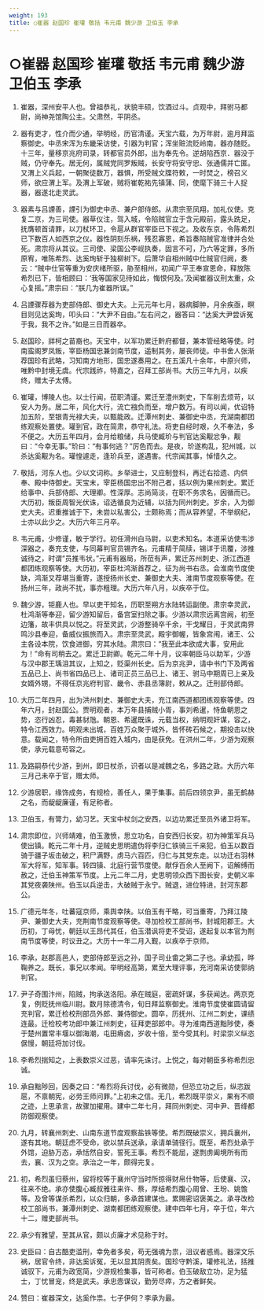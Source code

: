 ```yaml
---
weight: 193
title: ○崔器 赵国珍 崔瓘 敬括 韦元甫 魏少游 卫伯玉 李承
---
```


# ○崔器 赵国珍 崔瓘 敬括 韦元甫 魏少游 卫伯玉 李承

1. <span id="○崔器_赵国珍_崔瓘_敬括_韦元甫_魏少游_卫伯玉_李承-1"></span>
崔器，深州安平人也。曾祖恭礼，状貌丰硕，饮酒过斗。贞观中，拜驸马都尉，尚神尧馆陶公主。父肃然，平阴丞。

2. <span id="○崔器_赵国珍_崔瓘_敬括_韦元甫_魏少游_卫伯玉_李承-2"></span>
器有吏才，性介而少通，举明经，历官清谨。天宝六载，为万年尉，逾月拜监察御史。中丞宋浑为东畿采访使，引器为判官；浑坐赃流贬岭南，器亦随贬。十三年，量移京兆府司录，转都官员外郎，出为奉先令。逆胡陷西京．器没于贼，仍守奉先。居无何，属贼党同罗叛贼，长安守将安守忠、张通儒并亡匿。又渭上义兵起，一朝聚徒数万，器惧，所受贼文牒符敕，一时焚之，榜召义师，欲应渭上军。及渭上军破，贼将崔乾祐先镇蒲、同，使麾下骑三十人捉器，器遂北走灵武。

3. <span id="○崔器_赵国珍_崔瓘_敬括_韦元甫_魏少游_卫伯玉_李承-3"></span>
器素与吕諲善，諲引为御史中丞、兼户部侍郎。从肃宗至凤翔，加礼仪使。克复二京，为三司使。器草仪注，驾入城，令陷贼官立于含元殿前，露头跣足，抚膺顿首请罪，以刀杖环卫，令扈从群官宰臣已下视之。及收东京，令陈希烈已下数百人如西京之仪。器性阴刻乐祸，残忍寡恩，希旨奏陷贼官准律并合处死。肃宗将从其议。三司使、梁国公李岘执奏，固言不可，乃六等定罪，多所原宥，唯陈希烈、达奚珣斩于独柳树下。后萧华自相州贼中仕贼官归阙，奏云：“贼中仕官等重为安庆绪所驱，胁至相州，初闻广平王奉宣恩命，释放陈希烈已下，皆相顾曰：‘我等国家见待如此，悔恨何及。’及闻崔器议刑太重，众心复摇。”肃宗曰：“朕几为崔器所误。”

4. <span id="○崔器_赵国珍_崔瓘_敬括_韦元甫_魏少游_卫伯玉_李承-4"></span>
吕諲骤荐器为吏部侍郎、御史大夫。上元元年七月，器病脚肿，月余疾亟，瞑目则见达奚珣，叩头曰：“大尹不自由。”左右问之，器答曰：“达奚大尹尝诉冤于我，我不之许。”如是三日而器卒。

5. <span id="○崔器_赵国珍_崔瓘_敬括_韦元甫_魏少游_卫伯玉_李承-5"></span>
赵国珍，牂柯之苗裔也。天宝中，以军功累迁黔府都督，兼本管经略等使。时南蛮阁罗凤叛，宰臣杨国忠兼剑南节度，遥制其务，屡丧师徒。中书舍人张渐荐国珍有武略，习知南方地形，国忠遂奏用之。在五溪凡十余年，中原兴师，唯黔中封境无虞。代宗践祚，特嘉之，召拜工部尚书。大历三年九月，以疾终，赠太子太傅。

6. <span id="○崔器_赵国珍_崔瓘_敬括_韦元甫_魏少游_卫伯玉_李承-6"></span>
崔瓘，博陵人也。以士行闻，莅职清谨。累迁至澧州刺史，下车削去烦苛，以安人为务。居二年，风化大行，流亡襁负而至，增户数万。有司以闻，优诏特加五阶，至银青光禄大夫，以甄能政。迁潭州刺史、兼御史中丞，充湖南都团练观察处置使。瓘到官，政在简肃，恭守礼法。将吏自经时艰，久不奉法，多不便之。大历五年四月，会月给粮储，兵马使臧玠与判官达奚觏忿争，觏曰：“今幸无事。”玠曰：“有事何逃？”厉色而去。是夜，玠遂构乱，犯州城，以杀达奚觏为名。瓘惶遽走，逢玠兵至，遂遇害。代宗闻其事，悼惜久之。

7. <span id="○崔器_赵国珍_崔瓘_敬括_韦元甫_魏少游_卫伯玉_李承-7"></span>
敬括，河东人也。少以文词称。乡举进士，又应制登科，再迁右拾遗、内供奉、殿中侍御史。天宝末，宰臣杨国忠出不附己者，括以例为果州刺史。累迁给事中、兵部侍郎、大理卿。性深厚。志尚简淡，在职不务求名，因循而已。大历初，叛臣周智光伏诛，诏选循良为近辅，以括为同州刺史。岁余，入为御史大夫。迟重推诚于下，未尝以私害公，士颇称焉；而从容养望，不举纲纪，士亦以此少之。大历六年三月卒。

8. <span id="○崔器_赵国珍_崔瓘_敬括_韦元甫_魏少游_卫伯玉_李承-8"></span>
韦元甫，少修谨，敏于学行。初任滑州白马尉，以吏术知名。本道采访使韦涉深器之，奏充支使，与同幕判官员锡齐名。元甫精于简牍，锡详于讯覆，涉推诚待之，时谓“员推韦状。”元甫有器局，所莅有声，累迁苏州刺史、浙江西道都团练观察等使。大历初，宰臣杜鸿渐首荐之，征为尚书右丞。会淮南节度使缺，鸿渐又荐堪当重寄，遂授扬州长史、兼御史大夫、淮南节度观察等使。在扬州三年，政尚不扰，事亦粗理。大历六年八月，以疾卒于位。

9. <span id="○崔器_赵国珍_崔瓘_敬括_韦元甫_魏少游_卫伯玉_李承-9"></span>
魏少游，钜鹿人也。早以吏干知名，历职至朔方水陆转运副使。肃宗幸灵武，杜鸿渐等奉迎，留少游知留后，备宫室扫除之事。少游以肃宗远离宫阙，初至边籓，故丰供具以悦之。将至灵武，少游整骑卒千余，干戈耀日，于灵武南界鸣沙县奉迎，备威仪振旅而入。肃宗至灵武，殿宇御幄，皆象宫闱，诸王、公主各设本院，饮食进御，穷其水陆。肃宗曰：“我至此本欲成大事，安用此为！”命有司稍去之。累迁卫尉卿。乾元二年十月，议率朝臣马以助军，少游与汉中郡王瑀沮其议，上知之，贬渠州长史。后为京兆尹，请中书门下及两省五品已上、尚书省四品已上、诸司正员三品已上、诸王、驸马中期周已上亲及女婿外甥，不得任京兆府判官、畿令、赤县丞簿尉，敕从之。迁刑部侍郎。

10. <span id="○崔器_赵国珍_崔瓘_敬括_韦元甫_魏少游_卫伯玉_李承-10"></span>
大历二年四月，出为洪州刺史、兼御史大夫，充江南西道都团练观察等使。四年六月，封赵国公。贾明观者，本万年县捕贼小胥，事刘希暹，恃鱼朝恩之势，恣行凶忍，毒甚豺虺。朝恩、希暹既诛，元载当权，纳明观奸谋，容之，特令江西效力。明观未出城，百姓万众聚于城外，皆怀砖石候之，期投击以快意。载闻之，特令所由吏拥百姓入城内，由是获免。在洪州二年，少游为观察使，承元载意苟容之。

11. <span id="○崔器_赵国珍_崔瓘_敬括_韦元甫_魏少游_卫伯玉_李承-11"></span>
及路嗣恭代少游，到州，即日杖杀，识者以是减魏之名，多路之政。大历六年三月己未卒于官，赠太师。

12. <span id="○崔器_赵国珍_崔瓘_敬括_韦元甫_魏少游_卫伯玉_李承-12"></span>
少游居职，缘饰成务，有规检，善任人，果于集事。前后四领京尹，虽无鹤赫之名，而龊龊廉谨，有足称者。

13. <span id="○崔器_赵国珍_崔瓘_敬括_韦元甫_魏少游_卫伯玉_李承-13"></span>
卫伯玉，有膂力，幼习艺。天宝中杖剑之安西，以边功累迁至员外诸卫将军。

14. <span id="○崔器_赵国珍_崔瓘_敬括_韦元甫_魏少游_卫伯玉_李承-14"></span>
肃宗即位，兴师靖难，伯玉激愤，思立功名，自安西归长安。初为神策军兵马使出镇。乾元二年十月，逆贼史思明遣伪将李归仁铁骑三千来犯，伯玉以数百骑于疆子坂击破之，积尸满野，虏马六百匹，归仁与其党东走。以功迁右羽林军大将军，知军事。转四镇、北庭行营节度使。献俘百余人至阙下，诏解缚而赦之，迁伯玉神策军节度。上元二年二月，史思明领众西下图长安，史朝义率其党夜袭陕州。伯玉以兵逆击，大破贼于永宁。贼退，进位特进，封河东郡公。

15. <span id="○崔器_赵国珍_崔瓘_敬括_韦元甫_魏少游_卫伯玉_李承-15"></span>
广德元年冬，吐蕃寇京师，乘舆幸陕。以伯玉有干略，可当重寄，乃拜江陵尹、兼御史大夫，充荆南节度观察等使。寻加检校工部尚书，封城阳郡王。大历初，丁母忧，朝廷以王昂代其任，伯玉潜讽将吏不受诏，遂起复以本官为荆南节度等使，时议丑之。大历十一年二月入觐，以疾卒于京师。

16. <span id="○崔器_赵国珍_崔瓘_敬括_韦元甫_魏少游_卫伯玉_李承-16"></span>
李承，赵郡高邑人，吏部侍郎至远之孙，国子司业畬之第二子也。承幼孤，晔鞠养之。既长，事兄以孝闻。举明经高第，累至大理评事，充河南采访使郭纳判官。

17. <span id="○崔器_赵国珍_崔瓘_敬括_韦元甫_魏少游_卫伯玉_李承-17"></span>
尹子奇围汴州，陷贼，拘承送洛阳。承在贼庭，密疏奸谋，多获闻达。两京克复，例贬抚州临川尉。数月除德清令，旬日拜监察御史。淮南节度使崔圆请留充判官，累迁检校刑部员外郎、兼侍御史。圆卒，历抚州、江州二刺史，课绩连最。迁检校考功郎中兼江州刺史，征拜吏部郎中。寻为淮南西道黜陟使，奏于楚州置常丰堰以御海潮，屯田瘠卤，岁收十倍，至今受其利。时梁崇义纵恣倨慢，朝廷将加讨伐。

18. <span id="○崔器_赵国珍_崔瓘_敬括_韦元甫_魏少游_卫伯玉_李承-18"></span>
李希烈揣知之，上表数崇义过恶，请率先诛讨。上悦之，每对朝臣多称希烈忠诚。

19. <span id="○崔器_赵国珍_崔瓘_敬括_韦元甫_魏少游_卫伯玉_李承-19"></span>
承自黜陟回，因奏之曰：“希烈将兵讨伐，必有微勋，但恐立功之后，纵恣跋扈，不禀朝宪，必劳王师问罪。”上初未之信。无几，希烈既平崇义，果有不顺之迹，上思承言，故骤加擢用。建中二年七月，拜同州刺史、河中尹、晋绛都防御观察使。

20. <span id="○崔器_赵国珍_崔瓘_敬括_韦元甫_魏少游_卫伯玉_李承-20"></span>
九月，转襄州刺史、山南东道节度观察盐铁等使。希烈既破崇义，拥兵襄州，遂有其地。朝廷虑不受命，欲以禁兵送承，承请单骑径行。既至，希烈处承于外馆，迫胁万态，承恬然自安，誓死王事。希烈不能屈，遂剽虏阖境所有而去，襄、汉为之空。承治之一年，颇得完复。

21. <span id="○崔器_赵国珍_崔瓘_敬括_韦元甫_魏少游_卫伯玉_李承-21"></span>
初，希烈虽归蔡州，留将校等于襄州守当时所掠得财帛什物等，后使襄、汉，往来不绝。承亦使腹心臧叔雅往来许、蔡，厚结希烈腹心周曾、王玢、姚憺等。及曾等谋杀希烈，以众归朝，多承首建谋也。累赐密诏褒美之。承寻改检校工部尚书，兼潭州刺史、湖南都团练观察使。建中四年七月，卒于位，年六十二，赠吏部尚书。

22. <span id="○崔器_赵国珍_崔瓘_敬括_韦元甫_魏少游_卫伯玉_李承-22"></span>
承少有雅望，至其从官，颇以贞廉才术见称于时。

23. <span id="○崔器_赵国珍_崔瓘_敬括_韦元甫_魏少游_卫伯玉_李承-23"></span>
史臣曰：自古酷吏滥刑，幸免者多矣，苟无强魂为祟，沮议者惑焉。器深文乐祸，居官令终，非达奚诉冤，无以显其阴责矣。国珍守黔溪，瓘修礼法，括推诚驭下，元甫为政宽简，少游规检集事，皆可称者。伯玉破敌立功，足为猛士，丁忧冒宠，终是武夫。承忠悫谋议，勤劳尽瘁，方之者鲜矣。

24. <span id="○崔器_赵国珍_崔瓘_敬括_韦元甫_魏少游_卫伯玉_李承-24"></span>
赞曰：崔器深文，达奚作祟。七子伊何？李承为最。
